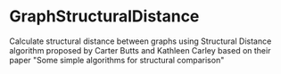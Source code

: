 # GraphStructuralDistance
Calculate structural distance between graphs using Structural Distance algorithm proposed by Carter Butts and Kathleen Carley based on their paper "Some simple algorithms for structural comparison"
